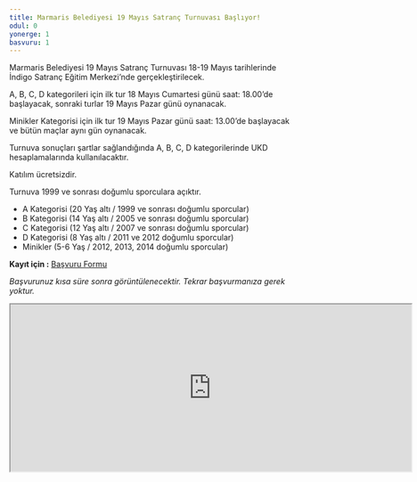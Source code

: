 ```yaml
---
title: Marmaris Belediyesi 19 Mayıs Satranç Turnuvası Başlıyor!
odul: 0
yonerge: 1
basvuru: 1
---
```


Marmaris Belediyesi 19 Mayıs Satranç Turnuvası 18-19 Mayıs tarihlerinde İndigo Satranç Eğitim Merkezi’nde gerçekleştirilecek.

A, B, C, D kategorileri için ilk tur 18 Mayıs Cumartesi günü saat: 18.00’de başlayacak, sonraki turlar 19 Mayıs Pazar günü oynanacak.

Minikler Kategorisi için ilk tur 19 Mayıs Pazar günü saat: 13.00’de başlayacak ve bütün maçlar aynı gün oynanacak.

Turnuva sonuçları şartlar sağlandığında A, B, C, D kategorilerinde UKD hesaplamalarında kullanılacaktır. 

Katılım ücretsizdir.

Turnuva 1999 ve sonrası doğumlu sporculara açıktır.

* A Kategorisi (20 Yaş altı / 1999 ve sonrası doğumlu sporcular)
* B Kategorisi (14 Yaş altı / 2005 ve sonrası doğumlu sporcular)
* C Kategorisi (12 Yaş altı / 2007 ve sonrası doğumlu sporcular)
* D Kategorisi (8 Yaş altı / 2011 ve 2012 doğumlu sporcular)
* Minikler (5-6 Yaş / 2012, 2013, 2014 doğumlu sporcular)

**Kayıt için :** <a href="https://forms.gle/vZKYkYaZYfnTovYg6" target="_blank">Başvuru Formu</a>

_Başvurunuz kısa süre sonra görüntülenecektir. Tekrar başvurmanıza gerek yoktur._
<iframe src="https://docs.google.com/spreadsheets/d/e/2PACX-1vS1qF15g9dtNxNTqRMMtwKgjdAbfCDjI8JuKFh76KuS223duR57eofqiJIzjnHNXrHNPrWh-bPqVuWz/pubhtml?widget=true&amp;headers=false" width="720" height="300"></iframe>
